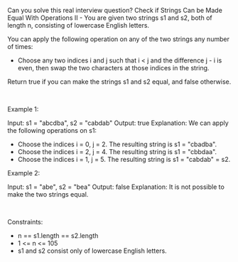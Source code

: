 Can you solve this real interview question? Check if Strings Can be Made Equal With Operations II - You are given two strings s1 and s2, both of length n, consisting of lowercase English letters.

You can apply the following operation on any of the two strings any number of times:

 * Choose any two indices i and j such that i < j and the difference j - i is even, then swap the two characters at those indices in the string.

Return true if you can make the strings s1 and s2 equal, and false otherwise.

 

Example 1:


Input: s1 = "abcdba", s2 = "cabdab"
Output: true
Explanation: We can apply the following operations on s1:
- Choose the indices i = 0, j = 2. The resulting string is s1 = "cbadba".
- Choose the indices i = 2, j = 4. The resulting string is s1 = "cbbdaa".
- Choose the indices i = 1, j = 5. The resulting string is s1 = "cabdab" = s2.


Example 2:


Input: s1 = "abe", s2 = "bea"
Output: false
Explanation: It is not possible to make the two strings equal.


 

Constraints:

 * n == s1.length == s2.length
 * 1 <= n <= 105
 * s1 and s2 consist only of lowercase English letters.